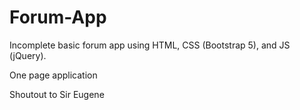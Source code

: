 # Forum-App
Incomplete basic forum app using HTML, CSS (Bootstrap 5), and JS (jQuery).

One page application

Shoutout to Sir Eugene
